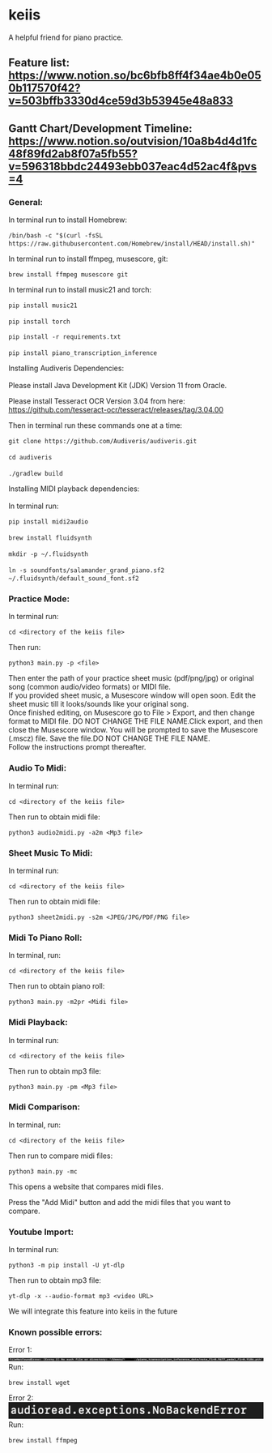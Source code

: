 # keiis
A helpful friend for piano practice.

## Feature list: https://www.notion.so/bc6bfb8ff4f34ae4b0e050b117570f42?v=503bffb3330d4ce59d3b53945e48a833
## Gantt Chart/Development Timeline: https://www.notion.so/outvision/10a8b4d4d1fc48f89fd2ab8f07a5fb55?v=596318bbdc24493ebb037eac4d52ac4f&pvs=4

### General:
In terminal run to install Homebrew:
```
/bin/bash -c "$(curl -fsSL https://raw.githubusercontent.com/Homebrew/install/HEAD/install.sh)"
```
In terminal run to install ffmpeg, musescore, git:
```
brew install ffmpeg musescore git
```
In terminal run to install music21 and torch:
```
pip install music21

pip install torch
```
```
pip install -r requirements.txt

pip install piano_transcription_inference
```

Installing Audiveris Dependencies:\
 \
Please install Java Development Kit (JDK) Version 11 from Oracle.

Please install Tesseract OCR Version 3.04 from here: https://github.com/tesseract-ocr/tesseract/releases/tag/3.04.00

Then in terminal run these commands one at a time:
```
git clone https://github.com/Audiveris/audiveris.git

cd audiveris

./gradlew build
```

Installing MIDI playback dependencies:\
 \
In terminal run:
```
pip install midi2audio

brew install fluidsynth

mkdir -p ~/.fluidsynth

ln -s soundfonts/salamander_grand_piano.sf2 ~/.fluidsynth/default_sound_font.sf2
```
### Practice Mode:
In terminal run:
```
cd <directory of the keiis file>
```
Then run:
```
python3 main.py -p <file>
```
Then enter the path of your practice sheet music (pdf/png/jpg) or original song (common audio/video formats) or MIDI file.\
If you provided sheet music, a Musescore window will open soon. Edit the sheet music till it looks/sounds like your original song.\
Once finished editing, on Musescore go to File > Export, and then change format to MIDI file. DO NOT CHANGE THE FILE NAME.Click export, and then close the Musescore window. You will be prompted to save the Musescore (.mscz) file. Save the file.DO NOT CHANGE THE FILE NAME.\
Follow the instructions prompt thereafter.

### Audio To Midi:
In terminal run:
```
cd <directory of the keiis file>
```
Then run to obtain midi file:
```
python3 audio2midi.py -a2m <Mp3 file>
```
### Sheet Music To Midi:
In terminal run:
```
cd <directory of the keiis file>
```
Then run to obtain midi file:
```
python3 sheet2midi.py -s2m <JPEG/JPG/PDF/PNG file>
```
### Midi To Piano Roll:
In terminal, run:
```
cd <directory of the keiis file>
```
Then run to obtain piano roll:
```
python3 main.py -m2pr <Midi file>
```
### Midi Playback:

In terminal run:
```
cd <directory of the keiis file>
```
Then run to obtain mp3 file:
```
python3 main.py -pm <Mp3 file>
```
### Midi Comparison:
In terminal, run:
```
cd <directory of the keiis file>
```
Then run to compare midi files:
```
python3 main.py -mc
```
This opens a website that compares midi files.

Press the "Add Midi" button and add the midi files that you want to compare.




### Youtube Import:
In terminal run:
```
python3 -m pip install -U yt-dlp
```
Then run to obtain mp3 file:
```
yt-dlp -x --audio-format mp3 <video URL>
```
We will integrate this feature into keiis in the future

### Known possible errors:
Error 1:\
![plot](./FileNotFoundError.jpeg)\
Run:
```
brew install wget
```
Error 2:\
![plot](./audioread.exception.NoBackendError.png) \
Run:
```
brew install ffmpeg
```

